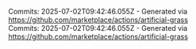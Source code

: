 Commits: 2025-07-02T09:42:46.055Z - Generated via https://github.com/marketplace/actions/artificial-grass
<br>
Commits: 2025-07-02T09:42:46.055Z - Generated via https://github.com/marketplace/actions/artificial-grass
<br>
